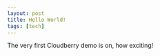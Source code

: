 ```yaml
---
layout: post
title: Hello World!
tags: [tech]
---
```


The very first Cloudberry demo is on, how exciting!
